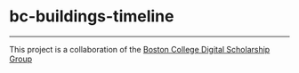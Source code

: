 # bc-buildings-timeline

---

This project is a collaboration of the [Boston College Digital Scholarship Group](https://ds.bc.edu/)
